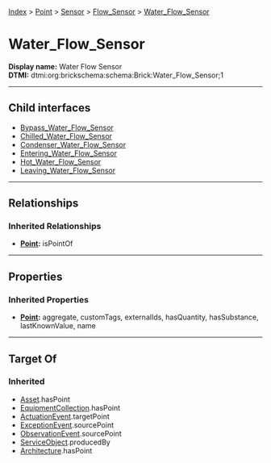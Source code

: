 [Index](../../../../Index.md) > [Point](../../../Point.md) > [Sensor](../../Sensor.md) > [Flow_Sensor](../Flow_Sensor.md) > [Water_Flow_Sensor](#)
# Water_Flow_Sensor

**Display name:** Water Flow Sensor<br />
**DTMI:** dtmi:org:brickschema:schema:Brick:Water_Flow_Sensor;1

---

## Child interfaces
* [Bypass_Water_Flow_Sensor](Bypass_Water_Flow_Sensor.md)
* [Chilled_Water_Flow_Sensor](Chilled_Water_Flow_Sensor/Chilled_Water_Flow_Sensor.md)
* [Condenser_Water_Flow_Sensor](Condenser_Water_Flow_Sensor/Condenser_Water_Flow_Sensor.md)
* [Entering_Water_Flow_Sensor](Entering_Water_Flow_Sensor/Entering_Water_Flow_Sensor.md)
* [Hot_Water_Flow_Sensor](Hot_Water_Flow_Sensor/Hot_Water_Flow_Sensor.md)
* [Leaving_Water_Flow_Sensor](Leaving_Water_Flow_Sensor/Leaving_Water_Flow_Sensor.md)

---

## Relationships

### Inherited Relationships
* **[Point](../../../Point.md):** isPointOf

---

## Properties

### Inherited Properties
* **[Point](../../../Point.md):** aggregate, customTags, externalIds, hasQuantity, hasSubstance, lastKnownValue, name

---

## Target Of
### Inherited
* [Asset](../../../../Asset/Asset.md).hasPoint
* [EquipmentCollection](../../../../Collection/AssetCollection/EquipmentCollection/EquipmentCollection.md).hasPoint
* [ActuationEvent](../../../../Event/PointEvent/ActuationEvent.md).targetPoint
* [ExceptionEvent](../../../../Event/PointEvent/ExceptionEvent.md).sourcePoint
* [ObservationEvent](../../../../Event/PointEvent/ObservationEvent.md).sourcePoint
* [ServiceObject](../../../../Information/ServiceObject/ServiceObject.md).producedBy
* [Architecture](../../../../Space/Architecture/Architecture.md).hasPoint
